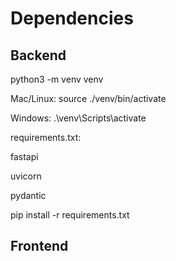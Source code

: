 # Dependencies

## Backend
python3 -m venv venv

Mac/Linux: source ./venv/bin/activate

Windows: .\venv\Scripts\activate

requirements.txt:

fastapi

uvicorn

pydantic

pip install -r requirements.txt

## Frontend

